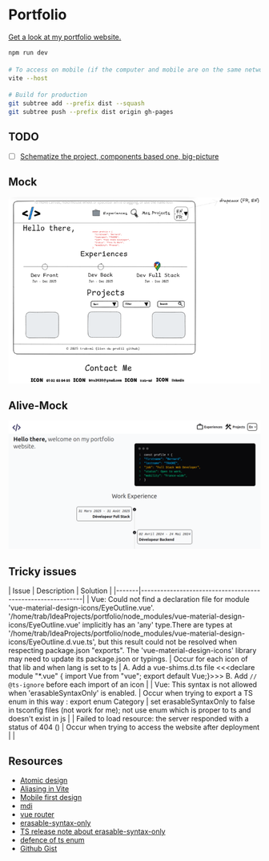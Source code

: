 # Portfolio

[Get a look at my portfolio website.](https://trab-ml.github.io/portfolio/)

```bash
npm run dev

# To access on mobile (if the computer and mobile are on the same network)
vite --host

# Build for production
git subtree add --prefix dist --squash
git subtree push --prefix dist origin gh-pages
```

## TODO

- [ ] [Schematize the project, components based one, big-picture](https://excalidraw.com/)

## Mock
![Portfolio Screenshot](./src/assets/mock.png)

## Alive-Mock
![Portfolio Screenshot](./src/assets/alive-mock.png)

## Tricky issues

| Issue | Description                                                | Solution |
|-------|------------------------------------------------------------|
| Vue: Could not find a declaration file for module 'vue-material-design-icons/EyeOutline.vue'. '/home/trab/IdeaProjects/portfolio/node_modules/vue-material-design-icons/EyeOutline.vue' implicitly has an 'any' type.There are types at '/home/trab/IdeaProjects/portfolio/node_modules/vue-material-design-icons/EyeOutline.d.vue.ts', but this result could not be resolved when respecting package.json &quot;exports&quot;. The 'vue-material-design-icons' library may need to update its package.json or typings. | Occur for each icon of that lib and when lang is set to ts | A. Add a vue-shims.d.ts file <<<declare module "*.vue" { import Vue from "vue"; export default Vue;}>>> B. Add `// @ts-ignore` before each import of an icon |
| Vue: This syntax is not allowed when 'erasableSyntaxOnly' is enabled. | Occur when trying to export a TS enum in this way : export enum Category | set erasableSyntaxOnly to false in tsconfig files (not work for me); not use enum which is proper to ts and doesn't exist in js |
| Failed to load resource: the server responded with a status of 404 () | Occur when trying to access the website after deployment | |

## Resources
  - [Atomic design](https://bradfrost.com/blog/post/atomic-web-design/)
  - [Aliasing in Vite](https://www.google.com/search?q=aliasing+in+vite&sca_esv=544fa928dd795f48&sxsrf=AE3TifMVX_MydbO4M44Ec_2vteQpk3GKTA%3A1758302499553&ei=I5HNaKHGIaemkdUP1LHDiAw&ved=0ahUKEwjh45Kfq-WPAxUnU6QEHdTYEMEQ4dUDCBA&uact=5&oq=aliasing+in+vite&gs_lp=Egxnd3Mtd2l6LXNlcnAiEGFsaWFzaW5nIGluIHZpdGUyCBAhGKABGMMESLUlUPwHWNIZcAJ4AZABAJgBVKABnASqAQE4uAEDyAEA-AEBmAIKoALyBMICChAAGLADGNYEGEfCAgYQABgHGB7CAggQABgHGAgYHsICBhAAGAgYHsICBRAAGO8FwgIKEAAYBxgIGAoYHsICCBAAGAUYBxgewgIIEAAYCBgKGB7CAggQABiABBjLAcICBBAAGB7CAgkQABiABBgTGA3CAggQABgTGA0YHsICChAAGBMYBRgNGB6YAwCIBgGQBgiSBwIxMKAHjDayBwE4uAfWBMIHBzAuMS43LjLIB0c&sclient=gws-wiz-serp)
  - [Mobile first design](https://www.browserstack.com/guide/how-to-implement-mobile-first-design#:~:text=Mobile%2Dfirst%20design%20or%20Mobile,up%20to%20larger%20screen%20sizes.)
  - [mdi](https://pictogrammers.com/library/mdi/)
  - [vue router](https://router.vuejs.org/guide/)
  - [erasable-syntax-only](https://www.totaltypescript.com/erasable-syntax-only)
  - [TS release note about erasable-syntax-only](https://www.typescriptlang.org/docs/handbook/release-notes/typescript-5-8.html)
  - [defence of ts enum](https://www.reddit.com/r/typescript/comments/1jobls9/defence_of_typescript_enums/)
  - [Github Gist](https://gist.github.com/SKempin/b7857a6ff6bddb05717cc17a44091202)
